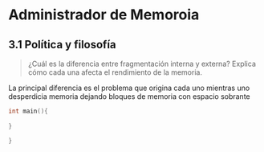 # Administrador de Memoroia

## 3.1 Política y filosofía

>  ¿Cuál es la diferencia entre fragmentación interna y externa? Explica cómo cada una afecta el rendimiento de la memoria.

La principal diferencia es el problema que origina cada uno mientras uno desperdicia memoria dejando bloques de memoria con espacio sobrante 

```c
int main(){
    
}

}
```



